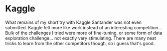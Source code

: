 # Kaggle
What remains of my short try with Kaggle
Santander was not even submitted. Kaggle felt more like work instead of an interesting competition... 
Bulk of the challenges I tried were more of fine-tuning, or some form of data exploration challenge... not exactly very stimulating.
There are many neat tricks to learn from the other competitors though, so i guess that's good.
